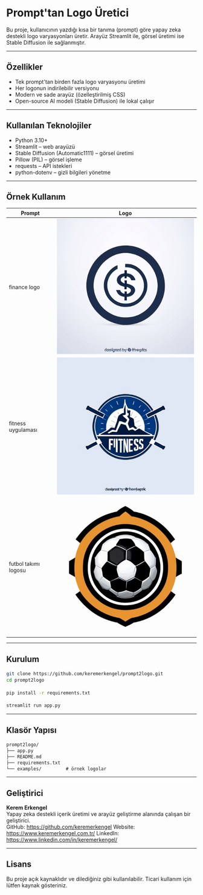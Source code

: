 # Prompt'tan Logo Üretici

Bu proje, kullanıcının yazdığı kısa bir tanıma (prompt) göre yapay zeka destekli logo varyasyonları üretir. Arayüz Streamlit ile, görsel üretimi ise Stable Diffusion ile sağlanmıştır.

---

## Özellikler

- Tek prompt'tan birden fazla logo varyasyonu üretimi
- Her logonun indirilebilir versiyonu
- Modern ve sade arayüz (özelleştirilmiş CSS)
- Open-source AI modeli (Stable Diffusion) ile lokal çalışır

---

## Kullanılan Teknolojiler

- Python 3.10+
- Streamlit – web arayüzü
- Stable Diffusion (Automatic1111) – görsel üretimi
- Pillow (PIL) – görsel işleme
- requests – API istekleri
- python-dotenv – gizli bilgileri yönetme

---

## Örnek Kullanım

| Prompt | Logo |
|--------|------|
| finance logo | ![Örnek](/examples/finance.png) |
| fitness uygulaması | ![Örnek](/examples/fitness.png) |
| futbol takımı logosu | ![Örnek](/examples/football.png) |

---

## Kurulum

```bash
git clone https://github.com/keremerkengel/prompt2logo.git
cd prompt2logo

pip install -r requirements.txt

streamlit run app.py
```

---

## Klasör Yapısı

```
prompt2logo/
├── app.py
├── README.md
├── requirements.txt       
└── examples/         # örnek logolar
```

---

## Geliştirici

**Kerem Erkengel**  
Yapay zeka destekli içerik üretimi ve arayüz geliştirme alanında çalışan bir geliştirici.  
GitHub: https://github.com/keremerkengel
Website: https://www.keremerkengel.com.tr/
LinkedIn: https://www.linkedin.com/in/keremerkengel/


---

## Lisans

Bu proje açık kaynaklıdır ve dilediğiniz gibi kullanılabilir. Ticari kullanım için lütfen kaynak gösteriniz.
